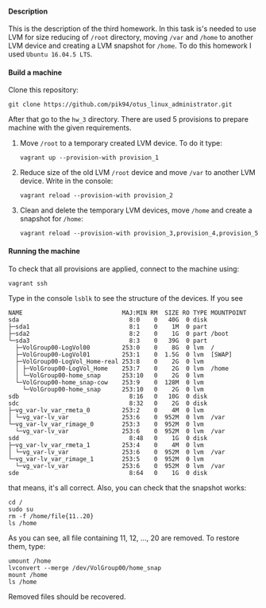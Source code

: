 #### Description
This is the description of the third homework. In this task is's needed to use 
LVM for size reducing of `/root` directory, moving `/var` and `/home` to another LVM device and
creating a LVM snapshot for `/home`.
To do this homework I used ```Ubuntu 16.04.5 LTS```.

#### Build a machine
Clone this repository:
```shell script
git clone https://github.com/pik94/otus_linux_administrator.git
```
After that go to the ```hw_3``` directory.
There are used 5 provisions to prepare machine with the given requirements.

1. Move `/root` to a temporary created LVM device. To do it type:
    ```shell script
    vagrant up --provision-with provision_1
    ```

2. Reduce size of the old LVM `/root` device and move `/var` to another LVM 
device. Write in the console:
    ```shell script
    vagrant reload --provision-with provision_2
    ```

3. Clean and delete the temporary LVM devices, move `/home` and create 
a snapshot for `/home`:
    ```shell script
    vagrant reload --provision-with provision_3,provision_4,provision_5
    ```

#### Running the machine
To check that all provisions are applied, connect to the machine using:
```shell script
vagrant ssh
```
Type in the console `lsblk` to see the structure of the devices. If you see
```shell script
NAME                            MAJ:MIN RM  SIZE RO TYPE MOUNTPOINT
sda                               8:0    0   40G  0 disk 
├─sda1                            8:1    0    1M  0 part 
├─sda2                            8:2    0    1G  0 part /boot
└─sda3                            8:3    0   39G  0 part 
  ├─VolGroup00-LogVol00         253:0    0    8G  0 lvm  /
  ├─VolGroup00-LogVol01         253:1    0  1.5G  0 lvm  [SWAP]
  ├─VolGroup00-LogVol_Home-real 253:8    0    2G  0 lvm  
  │ ├─VolGroup00-LogVol_Home    253:7    0    2G  0 lvm  /home
  │ └─VolGroup00-home_snap      253:10   0    2G  0 lvm  
  └─VolGroup00-home_snap-cow    253:9    0  128M  0 lvm  
    └─VolGroup00-home_snap      253:10   0    2G  0 lvm  
sdb                               8:16   0   10G  0 disk 
sdc                               8:32   0    2G  0 disk 
├─vg_var-lv_var_rmeta_0         253:2    0    4M  0 lvm  
│ └─vg_var-lv_var               253:6    0  952M  0 lvm  /var
└─vg_var-lv_var_rimage_0        253:3    0  952M  0 lvm  
  └─vg_var-lv_var               253:6    0  952M  0 lvm  /var
sdd                               8:48   0    1G  0 disk 
├─vg_var-lv_var_rmeta_1         253:4    0    4M  0 lvm  
│ └─vg_var-lv_var               253:6    0  952M  0 lvm  /var
└─vg_var-lv_var_rimage_1        253:5    0  952M  0 lvm  
  └─vg_var-lv_var               253:6    0  952M  0 lvm  /var
sde                               8:64   0    1G  0 disk 
```
that means, it's all correct.
Also, you can check that the snapshot works:
```shell script
cd /
sudo su
rm -f /home/file{11..20}
ls /home
```
As you can see, all file containing 11, 12, ..., 20 are removed. To restore 
them, type:
```shell script
umount /home
lvconvert --merge /dev/VolGroup00/home_snap
mount /home
ls /home
```
Removed files should be recovered.